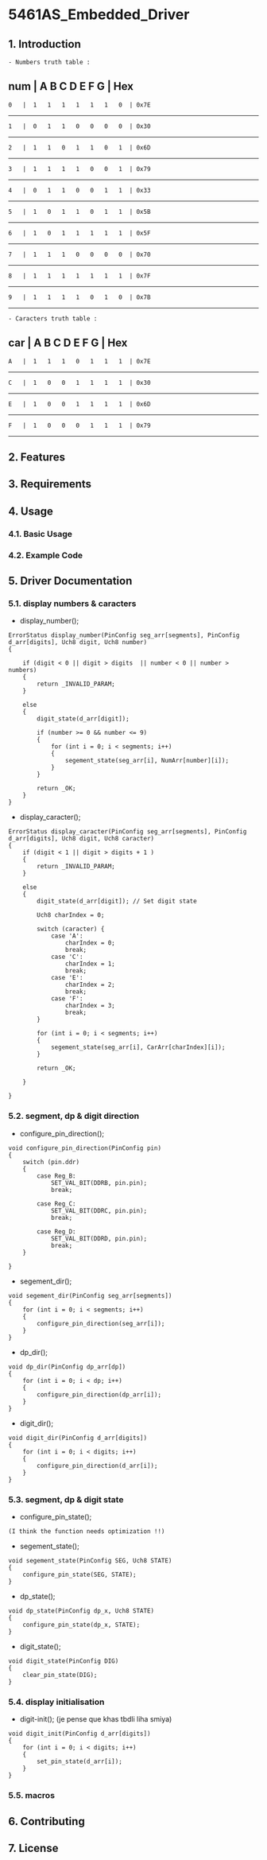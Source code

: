 # 5461AS_Embedded_Driver


## 1. Introduction

    - Numbers truth table :

   num  |  A   B   C   D   E   F   G  | Hex
   -----------------------------------------  
    0   |  1   1   1   1   1   1   0  | 0x7E
   -----------------------------------------  
    1   |  0   1   1   0   0   0   0  | 0x30
   -----------------------------------------  
    2   |  1   1   0   1   1   0   1  | 0x6D
   -----------------------------------------  
    3   |  1   1   1   1   0   0   1  | 0x79
   -----------------------------------------  
    4   |  0   1   1   0   0   1   1  | 0x33
   -----------------------------------------  
    5   |  1   0   1   1   0   1   1  | 0x5B
   -----------------------------------------  
    6   |  1   0   1   1   1   1   1  | 0x5F
   -----------------------------------------  
    7   |  1   1   1   0   0   0   0  | 0x70
   -----------------------------------------  
    8   |  1   1   1   1   1   1   1  | 0x7F
   -----------------------------------------  
    9   |  1   1   1   1   0   1   0  | 0x7B
   -----------------------------------------

    - Caracters truth table :

   car  |  A   B   C   D   E   F   G  | Hex
   -----------------------------------------  
    A   |  1   1   1   0   1   1   1  | 0x7E
   -----------------------------------------  
    C   |  1   0   0   1   1   1   1  | 0x30
   -----------------------------------------  
    E   |  1   0   0   1   1   1   1  | 0x6D
   -----------------------------------------  
    F   |  1   0   0   0   1   1   1  | 0x79
   -----------------------------------------
   
## 2. Features

## 3. Requirements

## 4. Usage
### 4.1. Basic Usage
### 4.2. Example Code

## 5. Driver Documentation
### 5.1. display numbers & caracters

- display_number();

```
ErrorStatus display_number(PinConfig seg_arr[segments], PinConfig d_arr[digits], Uch8 digit, Uch8 number)
{
    
    if (digit < 0 || digit > digits  || number < 0 || number > numbers)
    {
        return _INVALID_PARAM;
    }

    else 
    {
        digit_state(d_arr[digit]); 
    
        if (number >= 0 && number <= 9)
        {
            for (int i = 0; i < segments; i++)
            {
                segement_state(seg_arr[i], NumArr[number][i]);
            }
        }

        return _OK;
    }
}    

```
- display_caracter();

```
ErrorStatus display_caracter(PinConfig seg_arr[segments], PinConfig d_arr[digits], Uch8 digit, Uch8 caracter)
{
    if (digit < 1 || digit > digits + 1 )
    {
        return _INVALID_PARAM;
    }

    else 
    {
        digit_state(d_arr[digit]); // Set digit state

        Uch8 charIndex = 0;

        switch (caracter) {
            case 'A':
                charIndex = 0;
                break;
            case 'C':
                charIndex = 1;
                break;
            case 'E':
                charIndex = 2;
                break;
            case 'F':
                charIndex = 3;
                break;
        }

        for (int i = 0; i < segments; i++) 
        {
            segement_state(seg_arr[i], CarArr[charIndex][i]);
        }

        return _OK;

    }

}

```

### 5.2. segment, dp & digit direction

- configure_pin_direction();

```
void configure_pin_direction(PinConfig pin)
{
    switch (pin.ddr) 
    {
        case Reg_B:
            SET_VAL_BIT(DDRB, pin.pin);
            break;

        case Reg_C:
            SET_VAL_BIT(DDRC, pin.pin);
            break;

        case Reg_D:
            SET_VAL_BIT(DDRD, pin.pin);
            break;
    }
    
}
```

- segement_dir();

```
void segement_dir(PinConfig seg_arr[segments])
{
    for (int i = 0; i < segments; i++)
    {
        configure_pin_direction(seg_arr[i]);
    }
}

```

- dp_dir();

```
void dp_dir(PinConfig dp_arr[dp])
{
    for (int i = 0; i < dp; i++)
    {
        configure_pin_direction(dp_arr[i]);
    }
}

```

- digit_dir();

```
void digit_dir(PinConfig d_arr[digits])
{
    for (int i = 0; i < digits; i++)
    {
        configure_pin_direction(d_arr[i]);
    }
}

```

### 5.3. segment, dp & digit state

- configure_pin_state();

```
(I think the function needs optimization !!)

```

- segement_state();

```
void segement_state(PinConfig SEG, Uch8 STATE)
{
    configure_pin_state(SEG, STATE);
} 

```

- dp_state();

```
void dp_state(PinConfig dp_x, Uch8 STATE)
{
    configure_pin_state(dp_x, STATE);
}
```

- digit_state();

```
void digit_state(PinConfig DIG)
{
    clear_pin_state(DIG);
}
```

### 5.4. display initialisation 

- digit-init(); (je pense que khas tbdli liha smiya)

```
void digit_init(PinConfig d_arr[digits])
{
    for (int i = 0; i < digits; i++)
    {
        set_pin_state(d_arr[i]);
    }    
}
```

### 5.5. macros

## 6. Contributing
## 7. License

